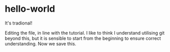 # hello-world
It's tradional!

Editing the file, in line with the tutorial.
I like to think I understand utilising git beyond this, but it is sensible to start from the beginning to ensure correct understanding.
Now we save this. 
